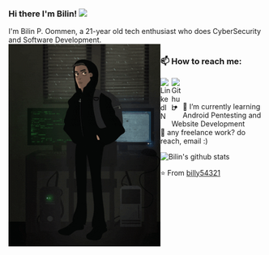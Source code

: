 ### Hi there I'm Bilin! <img src="https://media.giphy.com/media/hvRJCLFzcasrR4ia7z/giphy.gif" width="25px">
I'm Bilin P. Oommen, a 21-year old tech enthusiast who does CyberSecurity and Software Development.<br>
<img align="left" src="https://github.com/raison024/raison024/blob/main/mrrobot.gif" width="300" height="400" />
### 📫 How to reach me: 
<a href="https://www.linkedin.com/in/bilin-p-oommen-314a68152/">
  <img align="left" alt="LinkedIN" width="22px" src="https://raw.githubusercontent.com/peterthehan/peterthehan/master/assets/linkedin.svg" />
</a>
<a href="https://github.com/billy54321">
  <img align="left" alt="Github" width="22px" src="https://raw.githubusercontent.com/peterthehan/peterthehan/master/assets/github.svg" />
</a><br><br>

- 🌱 I’m currently learning Android Pentesting and Website Development<br>
- 💼 any freelance work? do reach, email :)

![Bilin's github stats](https://github-readme-stats.vercel.app/api?username=billy54321&show_icons=true&theme=dark)

⭐️ From [billy54321](https://github.com/billy54321)
